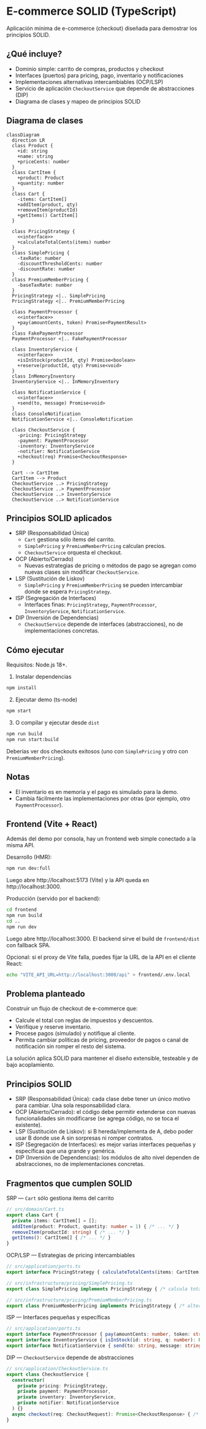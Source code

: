 # E-commerce SOLID (TypeScript)

Aplicación mínima de e-commerce (checkout) diseñada para demostrar los principios SOLID.

## ¿Qué incluye?
- Dominio simple: carrito de compras, productos y checkout
- Interfaces (puertos) para pricing, pago, inventario y notificaciones
- Implementaciones alternativas intercambiables (OCP/LSP)
- Servicio de aplicación `CheckoutService` que depende de abstracciones (DIP)
- Diagrama de clases y mapeo de principios SOLID

## Diagrama de clases
```mermaid
classDiagram
  direction LR
  class Product {
    +id: string
    +name: string
    +priceCents: number
  }
  class CartItem {
    +product: Product
    +quantity: number
  }
  class Cart {
    -items: CartItem[]
    +addItem(product, qty)
    +removeItem(productId)
    +getItems() CartItem[]
  }

  class PricingStrategy {
    <<interface>>
    +calculateTotalCents(items) number
  }
  class SimplePricing {
    -taxRate: number
    -discountThresholdCents: number
    -discountRate: number
  }
  class PremiumMemberPricing {
    -baseTaxRate: number
  }
  PricingStrategy <|.. SimplePricing
  PricingStrategy <|.. PremiumMemberPricing

  class PaymentProcessor {
    <<interface>>
    +pay(amountCents, token) Promise<PaymentResult>
  }
  class FakePaymentProcessor
  PaymentProcessor <|.. FakePaymentProcessor

  class InventoryService {
    <<interface>>
    +isInStock(productId, qty) Promise<boolean>
    +reserve(productId, qty) Promise<void>
  }
  class InMemoryInventory
  InventoryService <|.. InMemoryInventory

  class NotificationService {
    <<interface>>
    +send(to, message) Promise<void>
  }
  class ConsoleNotification
  NotificationService <|.. ConsoleNotification

  class CheckoutService {
    -pricing: PricingStrategy
    -payment: PaymentProcessor
    -inventory: InventoryService
    -notifier: NotificationService
    +checkout(req) Promise<CheckoutResponse>
  }

  Cart --> CartItem
  CartItem --> Product
  CheckoutService ..> PricingStrategy
  CheckoutService ..> PaymentProcessor
  CheckoutService ..> InventoryService
  CheckoutService ..> NotificationService
```

## Principios SOLID aplicados
- SRP (Responsabilidad Única)
  - `Cart` gestiona sólo ítems del carrito.
  - `SimplePricing` y `PremiumMemberPricing` calculan precios.
  - `CheckoutService` orquesta el checkout.
- OCP (Abierto/Cerrado)
  - Nuevas estrategias de pricing o métodos de pago se agregan como nuevas clases sin modificar `CheckoutService`.
- LSP (Sustitución de Liskov)
  - `SimplePricing` y `PremiumMemberPricing` se pueden intercambiar donde se espera `PricingStrategy`.
- ISP (Segregación de Interfaces)
  - Interfaces finas: `PricingStrategy`, `PaymentProcessor`, `InventoryService`, `NotificationService`.
- DIP (Inversión de Dependencias)
  - `CheckoutService` depende de interfaces (abstracciones), no de implementaciones concretas.

## Cómo ejecutar
Requisitos: Node.js 18+.

1. Instalar dependencias
```bash
npm install
```
2. Ejecutar demo (ts-node)
```bash
npm start
```
3. O compilar y ejecutar desde `dist`
```bash
npm run build
npm run start:build
```

Deberías ver dos checkouts exitosos (uno con `SimplePricing` y otro con `PremiumMemberPricing`).

## Notas
- El inventario es en memoria y el pago es simulado para la demo.
- Cambia fácilmente las implementaciones por otras (por ejemplo, otro `PaymentProcessor`).

## Frontend (Vite + React)
Además del demo por consola, hay un frontend web simple conectado a la misma API.

Desarrollo (HMR):
```bash
npm run dev:full
```
Luego abre http://localhost:5173 (Vite) y la API queda en http://localhost:3000.

Producción (servido por el backend):
```bash
cd frontend
npm run build
cd ..
npm run dev
```
Luego abre http://localhost:3000. El backend sirve el build de `frontend/dist` con fallback SPA.

Opcional: si el proxy de Vite falla, puedes fijar la URL de la API en el cliente React:
```bash
echo "VITE_API_URL=http://localhost:3000/api" > frontend/.env.local
```

## Problema planteado
Construir un flujo de checkout de e-commerce que:
- Calcule el total con reglas de impuestos y descuentos.
- Verifique y reserve inventario.
- Procese pagos (simulado) y notifique al cliente.
- Permita cambiar políticas de pricing, proveedor de pagos o canal de notificación sin romper el resto del sistema.

La solución aplica SOLID para mantener el diseño extensible, testeable y de bajo acoplamiento.

## Principios SOLID 
- SRP (Responsabilidad Única): cada clase debe tener un único motivo para cambiar. Una sola responsabilidad clara.
- OCP (Abierto/Cerrado): el código debe permitir extenderse con nuevas funcionalidades sin modificarse (se agrega código, no se toca el existente).
- LSP (Sustitución de Liskov): si B hereda/implementa de A, debo poder usar B donde use A sin sorpresas ni romper contratos.
- ISP (Segregación de Interfaces): es mejor varias interfaces pequeñas y específicas que una grande y genérica.
- DIP (Inversión de Dependencias): los módulos de alto nivel dependen de abstracciones, no de implementaciones concretas.

## Fragmentos que cumplen SOLID

SRP — `Cart` sólo gestiona ítems del carrito
```ts
// src/domain/Cart.ts
export class Cart {
  private items: CartItem[] = [];
  addItem(product: Product, quantity: number = 1) { /* ... */ }
  removeItem(productId: string) { /* ... */ }
  getItems(): CartItem[] { /* ... */ }
}
```

OCP/LSP — Estrategias de pricing intercambiables
```ts
// src/application/ports.ts
export interface PricingStrategy { calculateTotalCents(items: CartItem[]): number }

// src/infrastructure/pricing/SimplePricing.ts
export class SimplePricing implements PricingStrategy { /* calcula total */ }

// src/infrastructure/pricing/PremiumMemberPricing.ts
export class PremiumMemberPricing implements PricingStrategy { /* alternativa */ }
```

ISP — Interfaces pequeñas y específicas
```ts
// src/application/ports.ts
export interface PaymentProcessor { pay(amountCents: number, token: string): Promise<PaymentResult> }
export interface InventoryService { isInStock(id: string, q: number): Promise<boolean>; reserve(id: string, q: number): Promise<void> }
export interface NotificationService { send(to: string, message: string): Promise<void> }
```

DIP — `CheckoutService` depende de abstracciones
```ts
// src/application/CheckoutService.ts
export class CheckoutService {
  constructor(
    private pricing: PricingStrategy,
    private payment: PaymentProcessor,
    private inventory: InventoryService,
    private notifier: NotificationService
  ) {}
  async checkout(req: CheckoutRequest): Promise<CheckoutResponse> { /* ... */ }
}
```
